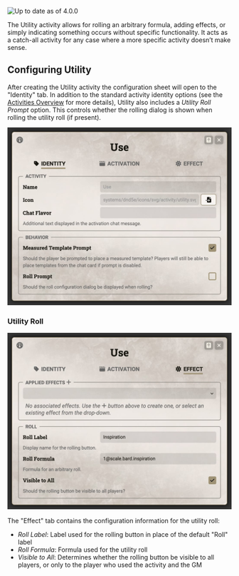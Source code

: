![Up to date as of 4.0.0](https://img.shields.io/static/v1?label=dnd5e&message=4.0.0&color=informational)

The Utility activity allows for rolling an arbitrary formula, adding effects, or simply indicating something occurs without specific functionality. It acts as a catch-all activity for any case where a more specific activity doesn’t make sense.


## Configuring Utility

After creating the Utility activity the configuration sheet will open to the "Identity" tab. In addition to the standard activity identity options (see the [Activities Overview](Activities.md) for more details), Utility also includes a *Utility Roll Prompt* option. This controls whether the rolling dialog is shown when rolling the utility roll (if present).

![Utility Sheet - Identity Tab](https://raw.githubusercontent.com/foundryvtt/dnd5e/publish-wiki/wiki/images/activities/utility-identity.jpg)

### Utility Roll

![Utility Sheet - Effect Tab](https://raw.githubusercontent.com/foundryvtt/dnd5e/publish-wiki/wiki/images/activities/utility-effect.jpg)

The "Effect" tab contains the configuration information for the utility roll:
- *Roll Label*: Label used for the rolling button in place of the default "Roll" label
- *Roll Formula*: Formula used for the utility roll
- *Visible to All*: Determines whether the rolling button be visible to all players, or only to the player who used the activity and the GM
